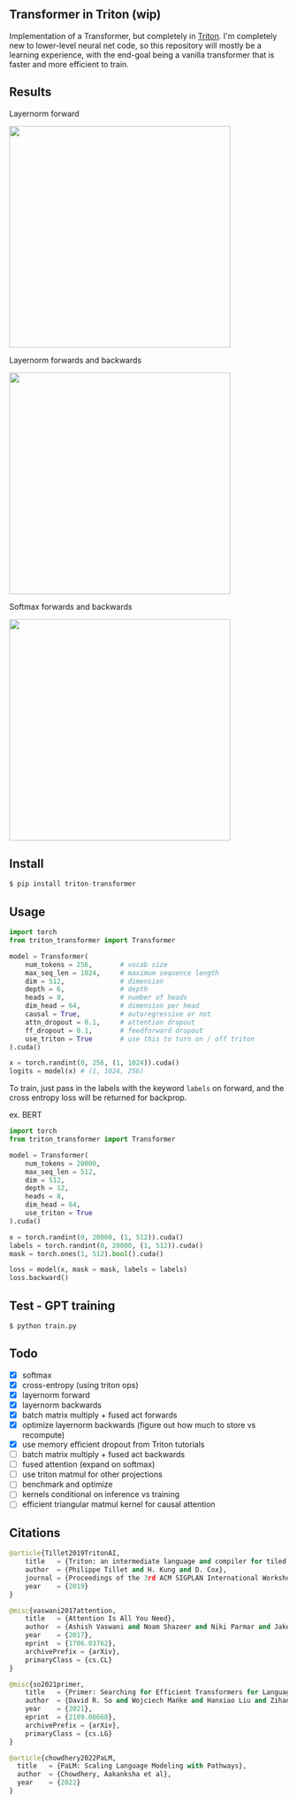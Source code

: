 ## Transformer in Triton (wip)

Implementation of a Transformer, but completely in <a href="https://triton-lang.org/">Triton</a>. I'm completely new to lower-level neural net code, so this repository will mostly be a learning experience, with the end-goal being a vanilla transformer that is faster and more efficient to train.

## Results

Layernorm forward

<img src="./images/layernorm.png" width="400px"></img>

Layernorm forwards and backwards

<img src="./images/layernorm-forward-backward.png" width="400px"></img>

Softmax forwards and backwards

<img src="./images/softmax.png" width="400px"></img>

## Install

```py
$ pip install triton-transformer
```

## Usage

```py
import torch
from triton_transformer import Transformer

model = Transformer(
    num_tokens = 256,       # vocab size
    max_seq_len = 1024,     # maximum sequence length
    dim = 512,              # dimension
    depth = 6,              # depth
    heads = 8,              # number of heads
    dim_head = 64,          # dimension per head
    causal = True,          # autoregressive or not
    attn_dropout = 0.1,     # attention dropout
    ff_dropout = 0.1,       # feedforward dropout
    use_triton = True       # use this to turn on / off triton
).cuda()

x = torch.randint(0, 256, (1, 1024)).cuda()
logits = model(x) # (1, 1024, 256)
```

To train, just pass in the labels with the keyword `labels` on forward, and the cross entropy loss will be returned for backprop.

ex. BERT

```py
import torch
from triton_transformer import Transformer

model = Transformer(
    num_tokens = 20000,
    max_seq_len = 512,
    dim = 512,
    depth = 12,
    heads = 8,
    dim_head = 64,
    use_triton = True
).cuda()

x = torch.randint(0, 20000, (1, 512)).cuda()
labels = torch.randint(0, 20000, (1, 512)).cuda()
mask = torch.ones(1, 512).bool().cuda()

loss = model(x, mask = mask, labels = labels)
loss.backward()
```

## Test - GPT training

```py
$ python train.py
```

## Todo

- [x] softmax
- [x] cross-entropy (using triton ops)
- [x] layernorm forward
- [x] layernorm backwards
- [x] batch matrix multiply + fused act forwards
- [x] optimize layernorm backwards (figure out how much to store vs recompute)
- [x] use memory efficient dropout from Triton tutorials
- [ ] batch matrix multiply + fused act backwards
- [ ] fused attention (expand on softmax)
- [ ] use triton matmul for other projections
- [ ] benchmark and optimize
- [ ] kernels conditional on inference vs training
- [ ] efficient triangular matmul kernel for causal attention

## Citations

```py
@article{Tillet2019TritonAI,
    title   = {Triton: an intermediate language and compiler for tiled neural network computations},
    author  = {Philippe Tillet and H. Kung and D. Cox},
    journal = {Proceedings of the 3rd ACM SIGPLAN International Workshop on Machine Learning and Programming Languages},
    year    = {2019}
}
```

```py
@misc{vaswani2017attention,
    title   = {Attention Is All You Need}, 
    author  = {Ashish Vaswani and Noam Shazeer and Niki Parmar and Jakob Uszkoreit and Llion Jones and Aidan N. Gomez and Lukasz Kaiser and Illia Polosukhin},
    year    = {2017},
    eprint  = {1706.03762},
    archivePrefix = {arXiv},
    primaryClass = {cs.CL}
}
```

```py
@misc{so2021primer,
    title   = {Primer: Searching for Efficient Transformers for Language Modeling},
    author  = {David R. So and Wojciech Mańke and Hanxiao Liu and Zihang Dai and Noam Shazeer and Quoc V. Le},
    year    = {2021},
    eprint  = {2109.08668},
    archivePrefix = {arXiv},
    primaryClass = {cs.LG}
}
```

```py
@article{chowdhery2022PaLM,
  title   = {PaLM: Scaling Language Modeling with Pathways},
  author  = {Chowdhery, Aakanksha et al},
  year    = {2022}
}
```

